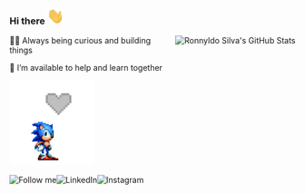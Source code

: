 ### Hi there <img src="https://raw.githubusercontent.com/ABSphreak/ABSphreak/master/gifs/Hi.gif" width="30">  
<img title="Ronnyldo Silva's GitHub Stats" align="right" height=150px src="https://github-readme-stats.vercel.app/api?username=ronnyldosilva&hide=issues&count_private=true&icon_color=871489&title_color=01057d&bg_color=DEG,ffffff,e8ecfd&show_icons=true)"
/>

🕵️‍♀️ Always being curious and building things

👯 I’m available to help and learn together

<img title="Ronnyldo Silva's Top Languages" height=150px src="https://github.com/RonnyldoSilva/ronnyldosilva/blob/main/sonic.gif"/>

[<img src="https://img.shields.io/github/followers/beatrizadm?label=follow&style=social" align=left height="22" title="Follow me" />](https://github.com/RonnyldoSilva) 
[<img src="https://img.shields.io/badge/-LinkedIn-blue?style=flat-square&logo=Linkedin&logoColor=white&link=https://www.linkedin.com/in/ronnyldo-silva-200325145/" height="22" align=left title="LinkedIn" />](https://www.linkedin.com/in/ronnyldo-silva-200325145/) 
[<img src="https://img.shields.io/badge/-Instagram-purple?style=flat-square&logo=Instagram&logoColor=white&link=https://www.instagram.com/ronnyldosilva" align=left height="22" title="Instagram" />](https://www.instagram.com/ronnyldosilva)






